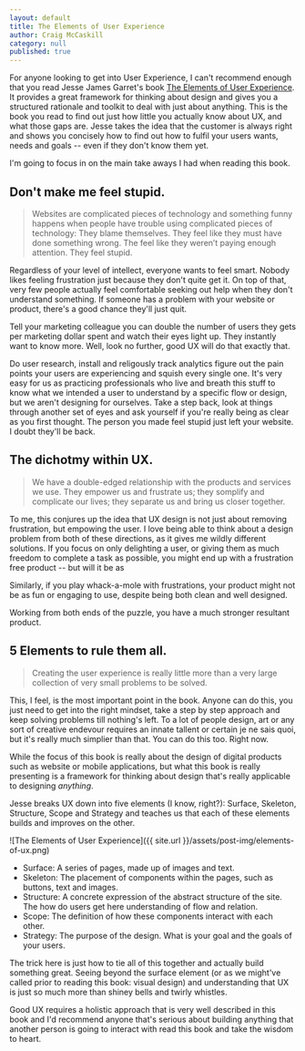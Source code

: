 ```yaml
---
layout: default
title: The Elements of User Experience
author: Craig McCaskill
category: null
published: true
---
```

For anyone looking to get into User Experience, I can't recommend enough that you read Jesse James Garret's book [The Elements of User Experience](http://www.amazon.com/The-Elements-User-Experience-User-Centered/dp/0321683684/ "The Elements of User Experience"). It provides a great framework for thinking about design and gives you a structured rationale and toolkit to deal with just about anything. This is the book you read to find out just how little you actually know about UX, and what those gaps are. Jesse takes the idea that the customer is always right and shows you concisely how to find out how to fulfil your users wants, needs and goals -- even if they don't know them yet.

I'm going to focus in on the main take aways I had when reading this book. 

## Don't make me feel stupid.
> Websites are complicated pieces of technology and something funny happens when people have trouble using complicated pieces of technology: They blame themselves. They feel like they must have done something wrong. The feel like they weren’t paying enough attention. They feel stupid.

Regardless of your level of intellect, everyone wants to feel smart. Nobody likes feeling frustration just because they don't quite get it. On top of that, very few people actually feel comfortable seeking out help when they don't understand something. If someone has a problem with your website or product, there's a good chance they'll just quit. 

Tell your marketing colleague you can double the number of users they gets per marketing dollar spent and watch their eyes light up. They instantly want to know more. Well, look no further, good UX will do that exactly that.

Do user research, install and religously track analytics figure out the pain points your users are experiencing and squish every single one. It's very easy for us as practicing professionals who live and breath this stuff to know what we intended a user to understand by a specific flow or design, but we aren't designing for ourselves. Take a step back, look at things through another set of eyes and ask yourself if you're really being as clear as you first thought. The person you made feel stupid just left your website. I doubt they'll be back.

## The dichotmy within UX.

> We have a double-edged relationship with the products and services we use. They empower us and frustrate us; they somplify and complicate our lives; they separate us and bring us closer together.

To me, this conjures up the idea that UX design is not just about removing frustration, but empowing the user. I love being able to think about a design problem from both of these directions, as it gives me wildly different solutions. If you focus on only delighting a user, or giving them as much freedom to complete a task as possible, you might end up with a frustration free product -- but will it be as 

Similarly, if you play whack-a-mole with frustrations, your product might not be as fun or engaging to use, despite being both clean and well designed.

Working from both ends of the puzzle, you have a much stronger resultant product.

## 5 Elements to rule them all.

> Creating the user experience is really little more than a very large collection of very small problems to be solved.

This, I feel, is the most important point in the book. Anyone can do this, you just need to get into the right mindset, take a step by step approach and keep solving problems till nothing's left. To a lot of people design, art or any sort of creative endevour requires an innate tallent or certain je ne sais quoi, but it's really much simplier than that. You can do this too. Right now. 

While the focus of this book is really about the design of digital products such as website or mobile applications, but what this book is really presenting is a framework for thinking about design that's really applicable to designing *anything*.

Jesse breaks UX down into five elements (I know, right?): Surface, Skeleton, Structure, Scope and Strategy and teaches us that each of these elements builds and improves on the other. 

![The Elements of User Experience]({{ site.url }}/assets/post-img/elements-of-ux.png)

*	Surface: A series of pages, made up of images and text.
*	Skeleton: The placement of components within the pages, such as buttons, text and images.
*	Structure: A concrete expression of the abstract structure of the site. The how do users get here understanding of flow and relation.
*	Scope: The definition of how these components interact with each other.
*	Strategy: The purpose of the design. What is your goal and the goals of your users.

The trick here is just how to tie all of this together and actually build something great. Seeing beyond the surface element (or as we might've called prior to reading this book: visual design) and understanding that UX is just so much more than shiney bells and twirly whistles. 

Good UX requires a holistic approach that is very well described in this book and I'd recommend anyone that's serious about building anything that another person is going to interact with read this book and take the wisdom to heart.




